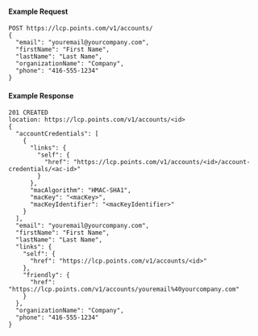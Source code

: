 #### Example Request

    POST https://lcp.points.com/v1/accounts/
    {
      "email": "youremail@yourcompany.com",
      "firstName": "First Name",
      "lastName": "Last Name",
      "organizationName": "Company",
      "phone": "416-555-1234"
    }

#### Example Response

    201 CREATED
    location: https://lcp.points.com/v1/accounts/<id>
    {
      "accountCredentials": [
        {
          "links": {
            "self": {
              "href": "https://lcp.points.com/v1/accounts/<id>/account-credentials/<ac-id>"
            }
          },
          "macAlgorithm": "HMAC-SHA1",
          "macKey": "<macKey>",
          "macKeyIdentifier": "<macKeyIdentifier>"
        }
      ],
      "email": "youremail@yourcompany.com",
      "firstName": "First Name",
      "lastName": "Last Name",
      "links": {
        "self": {
          "href": "https://lcp.points.com/v1/accounts/<id>"
        },
        "friendly": {
          "href": "https://lcp.points.com/v1/accounts/youremail%40yourcompany.com"
        }
      },
      "organizationName": "Company",
      "phone": "416-555-1234"
    }



